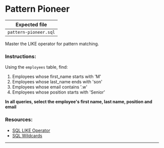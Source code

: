 # Pattern Pioneer

| Expected file |
| ------------- |
| `pattern-pioneer.sql` |

Master the LIKE operator for pattern matching.

### Instructions:

Using the `employees` table, find:
1. Employees whose first_name starts with 'M'
2. Employees whose last_name ends with 'son'
3. Employees whose email contains '.w'
4. Employees whose position starts with 'Senior'

**In all queries, select the employee's first name, last name, position and email**

### Resources:

- [SQL LIKE Operator](https://www.w3schools.com/sql/sql_like.asp)
- [SQL Wildcards](https://www.alphacodingskills.com/sqlite/sqlite-wildcards.php)

---